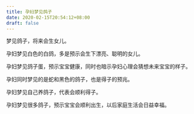 ```yaml
---
title: 孕妇梦见鸽子
date: 2020-02-15T20:54:12+08:00
draft: false
---
```


梦见鸽子，将来会生女儿。

孕妇梦见白色的白鸽，多是预示会生下漂亮、聪明的女儿。

孕妇梦见鸽子蛋，预示宝宝健康，同时也暗示孕妇心理会猜想未来宝宝的样子。

孕妇同时梦见的是蛇和黑色的鸽子，也是得子的预兆。

孕妇梦见自己养鸽子，代表会顺利得子。

孕妇梦见很多鸽子，预示宝宝会顺利出生，以后家庭生活会日益幸福。
